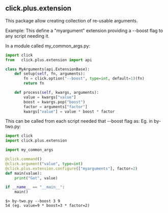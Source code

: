 ## click.plus.extension
This package allow creating collection of re-usable arguments.

Example:
This define a "myargument" extension providing a --boost flag to any script needing it.

In a module called my_common_args.py:
```python
import click
from   click.plus.extension import api

class MyArguments(api.ExtensionBase):
    def setup(self, fn, arguments):
        fn = click.option("--boost", type=int, default=1)(fn)
        return fn

    def process(self, kwargs, arguments):
        value = kwargs["value"]
        boost = kwargs.pop("boost")
        factor = arguments["factor"]
        kwargs["value"] = value * boost * factor
```

This can be called from each script needed that --boost flag as:
Eg. in by-two.py:
```python
import click
import click.plus.extension

import my_common_args

@click.command()
@click.argument("value", type=int)
@click.plus.extension.configure(["myarguments"], factor=2)
def main(value):
    print("Got", value)

if __name__ == "__main__":
    main()
```

```shell
$> by-two.py --boost 3 9
54 (eg. value=9 * boost=3 * factor=2)
```
